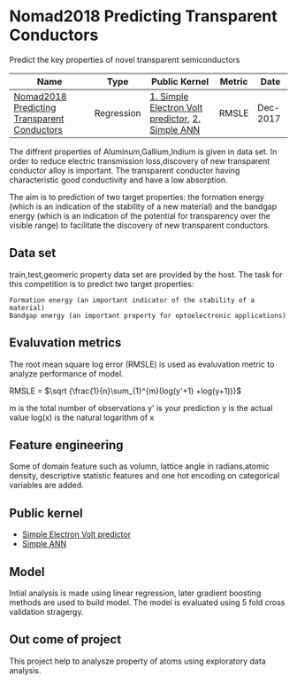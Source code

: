 # Nomad2018 Predicting Transparent Conductors
Predict the key properties of novel transparent semiconductors

| Name | Type  | Public Kernel | Metric | Date |
| ------ | ------ | ------ | ------ | ------ | 
|[Nomad2018 Predicting Transparent Conductors](https://www.kaggle.com/c/nomad2018-predict-transparent-conductors)| Regression | [1. Simple Electron Volt predictor](https://www.kaggle.com/sudhirnl7/simple-electron-volt-predictor), [2. Simple ANN](https://www.kaggle.com/sudhirnl7/simple-ann) | RMSLE |Dec-2017 |

The diffrent properties of Aluminum,Gallium,Indium is given in data set. In order to reduce electric transmission loss,discovery of new transparent conductor alloy is important. The transparent conductor having characteristic good conductivity and have a low absorption.

The aim is to prediction of two target properties: the formation energy (which is an indication of the stability of a new material) and the bandgap energy (which is an indication of the potential for transparency over the visible range) to facilitate the discovery of new transparent conductors.

## Data set
train,test,geomeric property data set are provided by the host.
The task for this competition is to predict two target properties:

    Formation energy (an important indicator of the stability of a material)
    Bandgap energy (an important property for optoelectronic applications)


## Evaluvation metrics
The root mean square log error (RMSLE) is used as evaluvation metric to analyze performance of model. 

RMSLE = $\sqrt {\frac{1}{n}\sum_{1}^{m}(log(y'+1) +log(y+1))}$

m  is the total number of observations 
y' is your prediction
y is the actual value 
log(x) is the natural logarithm of x


## Feature engineering
Some of domain feature such as volumn, lattice angle in radians,atomic density, descriptive statistic features and one hot encoding on categorical variables are added.

## Public kernel
* [Simple Electron Volt predictor](https://www.kaggle.com/sudhirnl7/simple-electron-volt-predictor)
* [Simple ANN](https://www.kaggle.com/sudhirnl7/simple-ann)

## Model
Intial analysis is made using linear regression, later gradient boosting methods are used to build model. The model is evaluated using 5 fold cross validation stragergy.

## Out come of project
This project help to analysze property of atoms using exploratory data analysis.
